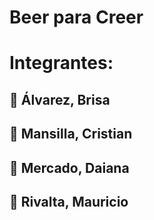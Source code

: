 # Beer para Creer

# Integrantes:
## 🔷 Álvarez, Brisa
## 🔷 Mansilla, Cristian
## 🔷 Mercado, Daiana
## 🔷 Rivalta, Mauricio
